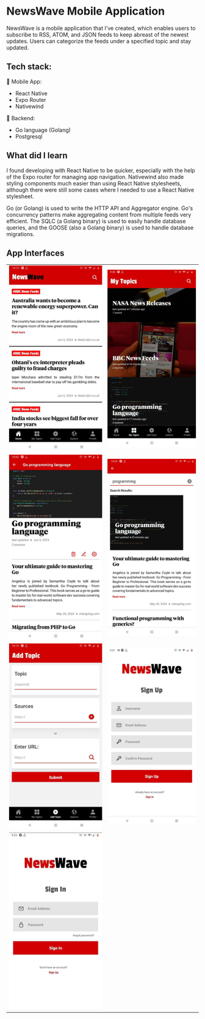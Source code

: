 # NewsWave Mobile Application
NewsWave is a mobile application that I've created, which enables users to subscribe to RSS, ATOM, and JSON feeds to keep abreast of the newest updates. Users can categorize the feeds under a specified topic and stay updated.

## Tech stack:
📱 Mobile App:
- React Native
- Expo Router
- Nativewind

📡 Backend:
- Go language (Golang)
- Postgresql

## What did I learn
I found developing with React Native to be quicker, especially with the help of the Expo router for managing app navigation. Nativewind also made styling components much easier than using React Native stylesheets, although there were still some cases where I needed to use a React Native stylesheet.

Go (or Golang) is used to write the HTTP API and Aggregator engine. Go's concurrency patterns make aggregating content from multiple feeds very efficient. The SQLC (a Golang binary) is used to easily handle database queries, and the GOOSE (also a Golang binary) is used to handle database migrations.

## App Interfaces
|||
|:-------------------------:|:-------------------------:
![](readme/image.png) | ![](readme/image2.png)
![](readme/image3.png) | ![](readme/image4.png)
![](readme/image5.png) | ![](readme/image6.png)
![](readme/image7.png) |